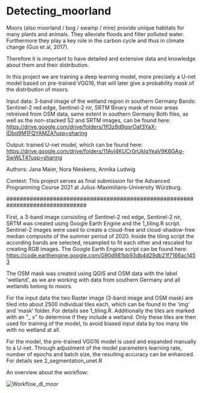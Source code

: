# Detecting_moorland

Moors (also moorland / bog / swamp / mire) provide unique habitats for many plants and animals.
They alleviate floods and filter polluted water.
Furthermore they play a key role in the carbon cycle and thus in climate change (Guo et al, 2017).

Therefore it is important to have detailed and extensive data and knowledge about them and their distribution.

In this project we are training a deep learning model, more precisely a U-net model based on pre-trained VGG16, that will later give a probability mask of the distribution of moors. 



Input data: 3-band image of the wetland region in southern Germany 
              Bands: Sentinel-2 red edge, Sentinel-2 nir, SRTM 
            Binary mask of moor areas retreived from OSM data, same extent in southern Germany 
            Both files, as well as the non-stacked S2 and SRTM images, can be found here: https://drive.google.com/drive/folders/1fl3z8d9qsrOaf3YaX-IDbq9M1FQYAMZA?usp=sharing

Output: trained U-net model, which can be found here: https://drive.google.com/drive/folders/11Avl4KUCr0rUklqYeaV9K6GAg-SwWLT4?usp=sharing

Authors: Jana Maier, Nora Nieskens, Annika Ludwig 

Context: This project serves as final submission for the Advanced Programming Course 2021 at Julius-Maximilians-University Würzburg. 



################################################################################



First, a 3-band image consisting of Sentinel-2 red edge, Sentinel-2 nir, SRTM was created using Google Earth Engine and the 1_tiling.R script.
Sentinel-2 images were used to create a cloud-free and cloud-shadow-free median composite of the summer period of 2020. Inside the tiling script the according bands are selected, resampled to fit each other and rescaled for creating RGB images.
The Google Earth Engine script can be found here: https://code.earthengine.google.com/090d981bb93db4d29db21f7166ac1453


The OSM mask was created using QGIS and OSM data with the label 'wetland', as we are working with data from southern Germany and all wetlands belong to moors.


For the input data the two Raster image (3-band image and OSM mask) are tiled into about 2500 individual tiles each, which can be found in the 'img' and 'mask' folder.
For details see 1_tiling.R. Additionally the tiles are marked with an "_ x" to determine if they include a wetland. Only these tiles are then used for training of the model, to avoid biased input data by too many tile with no wetland at all.


For the model, the pre-trained VGG16 model is used and expanded manually to a U-net. 
Through adjustment of the model parameters learning rate, number of epochs and batch size, the resulting accuracy can be enhanced.
For details see 2_segmentation_unet.R




An overview about the workflow:


![Workflow_dl_moor](https://user-images.githubusercontent.com/57681769/134295716-9e25de9c-b680-44fd-b226-42c2b9cf9611.png)



